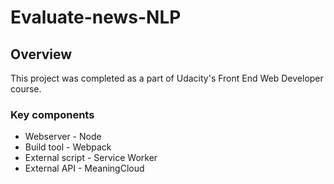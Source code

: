 # Evaluate-news-NLP
## Overview
This project was completed as a part of Udacity's Front End Web Developer course. 

### Key components
- Webserver - Node
- Build tool - Webpack
- External script - Service Worker
- External API - MeaningCloud
